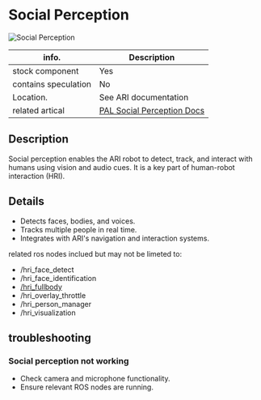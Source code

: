 # Social Perception

![Social Perception](../media/ARI-General-Social-Perception-image1.png)

| info.           | Description |
| --------------- | ----------- |
| stock component | Yes         |
| contains speculation | No   |
| Location.       | See ARI documentation |
| related artical | [PAL Social Perception Docs](https://docs.pal-robotics.com/sdk/24.09/social-perception.html) |

## Description

Social perception enables the ARI robot to detect, track, and interact with humans using vision and audio cues. It is a key part of human-robot interaction (HRI).

## Details

- Detects faces, bodies, and voices.
- Tracks multiple people in real time.
- Integrates with ARI's navigation and interaction systems.

related ros nodes inclued but may not be limeted to:
- /hri_face_detect
- /hri_face_identification
- [/hri_fullbody](./ros_nodes/hri_fullbody_node)
- /hri_overlay_throttle
- /hri_person_manager
- /hri_visualization

## troubleshooting

### Social perception not working
- Check camera and microphone functionality.
- Ensure relevant ROS nodes are running. 
